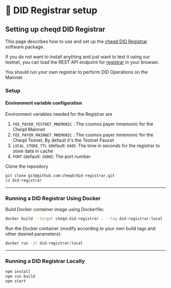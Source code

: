 # 🔄 DID Registrar setup

## Setting up cheqd DID Registrar

This page describes how to use and set up the [cheqd DID Registrar](https://github.com/cheqd/did-registrar) software package.

If you do not want to install anything and just want to test it using our testnet, you can load the REST API endpoint for [registrar](https://did-registrar-staging.cheqd.net) in your browser.

You should run your own registrar to perform DID Operations on the Mainnet

### Setup 

#### Environment variable configuration

Environment variables needed for the Registrar are

1. `FEE_PAYER_TESTNET_MNEMONIC` : The cosmos payer mnemonic for the Cheqd Mainnet
2. `FEE_PAYER_MAINNET_MNEMONIC` : The cosmos payer mnemonic for the Cheqd Tesnet, By default it's the Testnet Faucet
3. `LOCAL_STORE_TTL` (default: `600`): The time in seconds for the registrar to store data in cache
4. `PORT` (default: `3000`): The port number


Clone the repository

```bash
git clone git@github.com:cheqd/did-registrar.git
cd did-registrar
```

***

### Running a DID Registrar Using Docker

Build Docker container image using Dockerfile:

```bash
docker build --target cheqd-did-registrar . --tag did-registrar:local
```

Run the Docker container (modify according to your own build tags and other desired parameters):

```bash
docker run -it did-registrar:local
```

***

### Running a DID Registrar Locally

```bash
npm install
npm run build
npm start 
```
